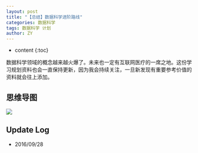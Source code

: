 ```yaml
---
layout: post
title: "【总结】数据科学进阶路线"
categories: 数据科学
tags: 数据科学 计划
author: ZY
---
```


* content
{:toc}

数据科学领域的概念越来越火爆了。未来也一定有互联网医疗的一席之地。这份学习规划资料也会一直保持更新，因为我会持续关注，一旦新发现有重要参考价值的资料就会往上添加。




## 思维导图
![](https://raw.githubusercontent.com/woaielf/woaielf.github.io/master/_posts/Pic/1609/160928-1.png)


## Update Log
- 2016/09/28